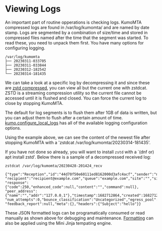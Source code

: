 # Viewing Logs

An important part of routine opperations is checking logs. KumoMTA compressed logs are found in /var/log/kumomta/ and are named by date stamp. Logs are segmented by a combination of size/time and stored in compressed files named after the time that the segment was started. To read these, you need to unpack them first. You have many options for configuring logging.

```console
/var/log/kumomta
├── 20230311-033705
├── 20230311-033844
├── 20230312-182542
└── 20230314-181435
```

We can take a look at a specific log by decompressing it and since these are [zstd compressed](https://github.com/facebook/zstd#readme), you can view all but the current one with zstdcat. ZSTD is a streaming compression utility so the current file cannot be accessed until it is flushed and closed. You can force the current log to close by stopping KumoMTA.

The default for log segments is to flush them after 1GB of data is written, but you can adjust them to flush after a certain amount of time. [kumo.configure_local_logs](https://docs.kumomta.com/reference/kumo/configure_local_logs/) has all of the available logging configuration options.

Using the example above, we can see the content of the newest file after stopping KumoMTA with a 'zstdcat /var/log/kumomta/20230314-181435'.

If you have not done so already, you will want to install `zstd` with a `(dnf or) apt install zstd'.  Below there is a sample of a decompressed received log:

`zstdcat /var/log/kumomta/20230428-201424_recv`
```console
{"type":"Reception","id":"44d70f50e60111ed8162000d3afc4acf","sender":"noreply@example.com",
"recipient":"recipient@example.com","queue":"example.com","site":"","size":27,
"response":{"code":250,"enhanced_code":null,"content":"","command":null},
"peer_address":{"name":"","addr":"127.0.0.1"},"timestamp":1682712864,"created":1682712864,
"num_attempts":0,"bounce_classification":"Uncategorized","egress_pool":null,"egress_source":null,
"feedback_report":null,"meta":{},"headers":{"Subject":"hello"}}
```
These JSON formatted logs can be programatically consumed or read manually as shown above for debugging and maintenance. [Formatting](https://docs.kumomta.com/userguide/configuration/logging/#customizing-the-log-format) can also be applied using the Mini Jinja tempating engine.
  


